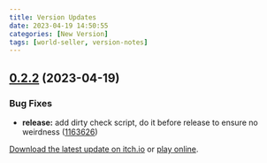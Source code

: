 ```yaml
---
title: Version Updates
date: 2023-04-19 14:50:55
categories: [New Version]
tags: [world-seller, version-notes]
---
```



## [0.2.2](https://github.com/WorldSellerGame/world-seller/compare/v0.2.1...v0.2.2) (2023-04-19)


### Bug Fixes

* **release:** add dirty check script, do it before release to ensure no weirdness ([1163626](https://github.com/WorldSellerGame/world-seller/commit/1163626b93ae05a13f8bb9b8ae513fe7bec07d3f))





[Download the latest update on itch.io](https://seiyria.itch.io/world-seller) or [play online](https://play.worldsellergame.com).
